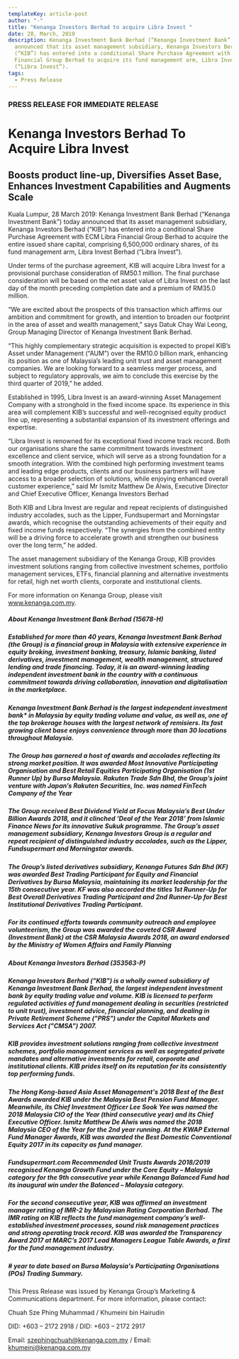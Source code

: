 ```yaml
---
templateKey: article-post
author: "-"
title: "Kenanga Investors Berhad to acquire Libra Invest "
date: 28, March, 2019
description: Kenanga Investment Bank Berhad (“Kenanga Investment Bank”) today
  announced that its asset management subsidiary, Kenanga Investors Berhad
  (“KIB”) has entered into a conditional Share Purchase Agreement with ECM Libra
  Financial Group Berhad to acquire its fund management arm, Libra Invest Berhad
  (“Libra Invest”).
tags:
  - Press Release
---
```

### PRESS RELEASE FOR IMMEDIATE RELEASE

# Kenanga Investors Berhad To Acquire Libra Invest

## Boosts product line-up, Diversifies Asset Base, Enhances Investment Capabilities and Augments Scale

Kuala Lumpur, 28 March 2019: Kenanga Investment Bank Berhad (“Kenanga Investment Bank”) today announced that its asset management subsidiary, Kenanga Investors Berhad (“KIB”) has entered into a conditional Share Purchase Agreement with ECM Libra Financial Group Berhad to acquire the entire issued share capital, comprising 6,500,000 ordinary shares, of its fund management arm, Libra Invest Berhad (“Libra Invest”).

Under terms of the purchase agreement, KIB will acquire Libra Invest for a provisional purchase consideration of RM50.1 million. The final purchase consideration will be based on the net asset value of Libra Invest on the last day of the month preceding completion date and a premium of RM35.0 million.

“We are excited about the prospects of this transaction which affirms our ambition and commitment for growth, and intention to broaden our footprint in the area of asset and wealth management,” says Datuk Chay Wai Leong, Group Managing Director of Kenanga Investment Bank Berhad.

“This highly complementary strategic acquisition is expected to propel KIB’s Asset under Management (“AUM”) over the RM10.0 billion mark, enhancing its position as one of Malaysia’s leading unit trust and asset management companies. We are looking forward to a seamless merger process, and subject to regulatory approvals, we aim to conclude this exercise by the third quarter of 2019,” he added.

Established in 1995, Libra Invest is an award-winning Asset Management Company with a stronghold in the fixed income space. Its experience in this area will complement KIB’s successful and well-recognised equity product line up, representing a substantial expansion of its investment offerings and expertise.

“Libra Invest is renowned for its exceptional fixed income track record. Both our organisations share the same commitment towards investment excellence and client service, which will serve as a strong foundation for a smooth integration. With the combined high performing investment teams and leading edge products, clients and our business partners will have access to a broader selection of solutions, while enjoying enhanced overall customer experience,” said Mr Ismitz Matthew De Alwis, Executive Director and Chief Executive Officer, Kenanga Investors Berhad

Both KIB and Libra Invest are regular and repeat recipients of distinguished industry accolades, such as the Lipper, Fundsupermart and Morningstar awards, which recognise the outstanding achievements of their equity and fixed income funds respectively. “The synergies from the combined entity will be a driving force to accelerate growth and strengthen our business over the long term,” he added.

The asset management subsidiary of the Kenanga Group, KIB provides investment solutions ranging from collective investment schemes, portfolio management services, ETFs, financial planning and alternative investments for retail, high net worth clients, corporate and institutional clients.

For more information on Kenanga Group, please visit www.kenanga.com.my.

##### About Kenanga Investment Bank Berhad (15678-H)

##### Established for more than 40 years, Kenanga Investment Bank Berhad (the Group) is a financial group in Malaysia with extensive experience in equity broking, investment banking, treasury, Islamic banking, listed derivatives, investment management, wealth management, structured lending and trade financing. Today, it is an award-winning leading independent investment bank in the country with a continuous commitment towards driving collaboration, innovation and digitalisation in the marketplace.

##### Kenanga Investment Bank Berhad is the largest independent investment bank* in Malaysia by equity trading volume and value, as well as, one of the top brokerage houses with the largest network of remisiers. Its fast growing client base enjoys convenience through more than 30 locations throughout Malaysia.

##### The Group has garnered a host of awards and accolades reflecting its strong market position. It was awarded Most Innovative Participating Organisation and Best Retail Equities Participating Organisation (1st Runner Up) by Bursa Malaysia. Rakuten Trade Sdn Bhd, the Group’s joint venture with Japan’s Rakuten Securities, Inc. was named FinTech Company of the Year

##### The Group received Best Dividend Yield at Focus Malaysia’s Best Under Billion Awards 2018, and it clinched ‘Deal of the Year 2018’ from Islamic Finance News for its innovative Sukuk programme. The Group’s asset management subsidiary, Kenanga Investors Group is a regular and repeat recipient of distinguished industry accolades, such as the Lipper, Fundsupermart and Morningstar awards.

##### The Group’s listed derivatives subsidiary, Kenanga Futures Sdn Bhd (KF) was awarded Best Trading Participant for Equity and Financial Derivatives by Bursa Malaysia, maintaining its market leadership for the 15th consecutive year. KF was also accorded the titles 1st Runner-Up for Best Overall Derivatives Trading Participant and 2nd Runner-Up for Best Institutional Derivatives Trading Participant.

##### For its continued efforts towards community outreach and employee volunteerism, the Group was awarded the coveted CSR Award (Investment Bank) at the CSR Malaysia Awards 2018, an award endorsed by the Ministry of Women Affairs and Family Planning

##### About Kenanga Investors Berhad (353563-P)

##### Kenanga Investors Berhad ("KIB") is a wholly owned subsidiary of Kenanga Investment Bank Berhad, the largest independent investment bank by equity trading value and volume. KIB is licensed to perform regulated activities of fund management dealing in securities (restricted to unit trust), investment advice, financial planning, and dealing in Private Retirement Scheme ("PRS") under the Capital Markets and Services Act ("CMSA") 2007.

##### KIB provides investment solutions ranging from collective investment schemes, portfolio management services as well as segregated private mandates and alternative investments for retail, corporate and institutional clients. KIB prides itself on its reputation for its consistently top performing funds.

##### The Hong Kong-based Asia Asset Management's 2018 Best of the Best Awards awarded KIB under the Malaysia Best Pension Fund Manager. Meanwhile, its Chief Investment Officer Lee Sook Yee was named the 2018 Malaysia CIO of the Year (third consecutive year) and its Chief Executive Officer. Ismitz Matthew De Alwis was named the 2018 Malaysia CEO of the Year for the 2nd year running. At the KWAP External Fund Manager Awards, KIB was awarded the Best Domestic Conventional Equity 2017 in its capacity as fund manager.

##### Fundsupermart.com Recommended Unit Trusts Awards 2018/2019 recognised Kenanga Growth Fund under the Core Equity – Malaysia category for the 9th consecutive year while Kenanga Balanced Fund had its inaugural win under the Balanced – Malaysia category.

##### For the second consecutive year, KIB was affirmed an investment manager rating of IMR-2 by Malaysian Rating Corporation Berhad. The IMR rating on KIB reflects the fund management company’s well-established investment processes, sound risk management practices and strong operating track record. KIB was awarded the Transparency Award 2017 at MARC’s 2017 Lead Managers League Table Awards, a first for the fund management industry.

##### \# year to date based on Bursa Malaysia's Participating Organisations (POs) Trading Summary.

This Press Release was issued by Kenanga Group’s Marketing & Communications department. For more information, please contact:

Chuah Sze Phing Muhammad / Khumeini bin Hairudin

DID: +603 – 2172 2918 / DID: +603 – 2172 2917

Email: szephingchuah@kenanga.com.my / Email: khumeini@kenanga.com.my